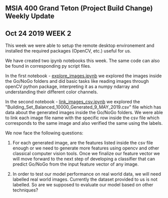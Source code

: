 ## MSIA 400 Grand Teton (Project Build Change) Weekly Update
## Oct 24 2019 WEEK 2

This week we were able to setup the remote desktop environement and installed the required packages (OpenCV, etc.) useful for us.

We have created two ipynb notebooks this week. The same code can also be found in corresponding py script files.

In the first notebook - [explore_images.ipynb](https://nbviewer.jupyter.org/github/MSIA/MSiA400_GrandTeton/blob/master/explore_images.ipynb) we explored the images inside the Go/NoGo folders and did basic tasks like reading images through openCV python package, interpreting it as a numpy ndarray and understanding their different color channels.

In the second notebook - [link_images_csv.ipynb](https://nbviewer.jupyter.org/github/MSIA/MSiA400_GrandTeton/blob/master/link_images_csv.ipynb) we explored the "Building_Set_Balanced_10000_Generated_9_MAY_2019.csv" file which has data about the generated images inside the Go/NoGo folders. We were able to link each image file name with the specific row inside the csv file which corresponds to the same image and also verified the same using the labels.

We now face the following questions:
1. For each generated image, are the features listed inside the csv file enough or we need to generate more features using opencv and other classical computer vision tools. Once we finalize our feature vector we will move forward to the next step of developing a classifier that can predict Go/NoGo from the input feature vector of any image.

2. In order to test our model performance on real world data, we will need labelled real world images. Currently the dataset provided to us is not labelled. So are we supposed to evaluate our model based on other techniques?
